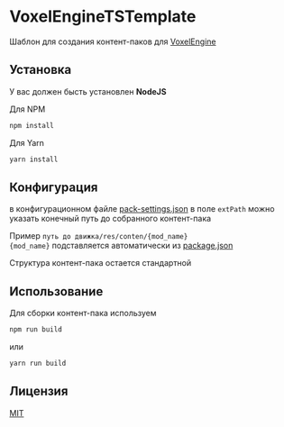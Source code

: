 # VoxelEngineTSTemplate

Шаблон для создания контент-паков для [VoxelEngine]([https://duckduckgo.com](https://github.com/MihailRis/VoxelEngine-Cpp))

## Установка

У вас должен бысть установлен **NodeJS**

Для NPM
```bash
npm install
```

Для Yarn
```bash
yarn install
```

## Конфигурация

в конфигурационном файле [pack-settings.json](pack-settings.json) 
в поле ``extPath`` можно указать конечный путь до собранного контент-пака

Пример ``путь до движка/res/conten/{mod_name}`` \
`{mod_name}` подставляется автоматически из [package.json](src/package.json)

Структура контент-пака остается стандартной

## Использование

Для сборки контент-пака используем 

```bash
npm run build
```

или

```bash
yarn run build
```

## Лицензия

[MIT](https://choosealicense.com/licenses/mit/)
